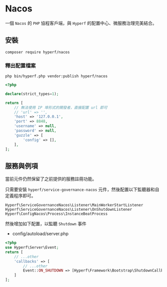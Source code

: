 # Nacos

一個 `Nacos` 的 `PHP` 協程客戶端，與 `Hyperf` 的配置中心、微服務治理完美結合。

## 安裝

```shell
composer require hyperf/nacos
```

### 釋出配置檔案

```shell
php bin/hyperf.php vendor:publish hyperf/nacos
```

```php
<?php

declare(strict_types=1);

return [
    // 無法使用 IP 埠形式的開發者，直接配置 url 即可
    // 'url' => '',
    'host' => '127.0.0.1',
    'port' => 8848,
    'username' => null,
    'password' => null,
    'guzzle' => [
        'config' => [],
    ],
];

```

## 服務與例項

當前元件仍然保留了之前提供的服務註冊功能。

只需要安裝 `hyperf/service-governance-nacos` 元件，然後配置以下監聽器和自定義程序即可。

`Hyperf\ServiceGovernanceNacos\Listener\MainWorkerStartListener`
`Hyperf\ServiceGovernanceNacos\Listener\OnShutdownListener`
`Hyperf\ConfigNacos\Process\InstanceBeatProcess`

然後增加如下配置，以監聽 `Shutdown` 事件

- config/autoload/server.php

```php
<?php
use Hyperf\Server\Event;
return [
    // ...other
    'callbacks' => [
        // ...other
        Event::ON_SHUTDOWN => [Hyperf\Framework\Bootstrap\ShutdownCallback::class, 'onShutdown']
    ]
];
```

